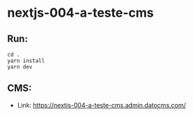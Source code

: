 # nextjs-004-a-teste-cms

## Run:

```
cd .
yarn install
yarn dev
```

## CMS:

- Link: https://nextjs-004-a-teste-cms.admin.datocms.com/
